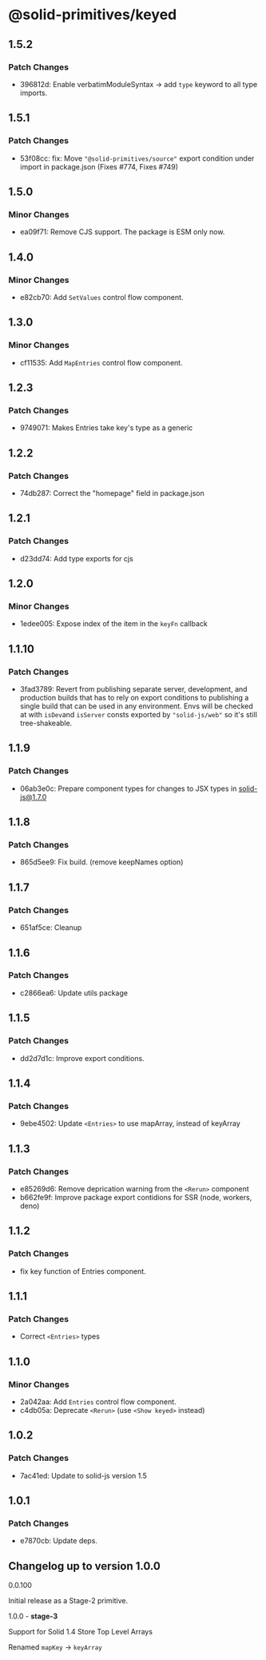 # @solid-primitives/keyed

## 1.5.2

### Patch Changes

- 396812d: Enable verbatimModuleSyntax -> add `type` keyword to all type imports.

## 1.5.1

### Patch Changes

- 53f08cc: fix: Move `"@solid-primitives/source"` export condition under import in package.json
  (Fixes #774, Fixes #749)

## 1.5.0

### Minor Changes

- ea09f71: Remove CJS support. The package is ESM only now.

## 1.4.0

### Minor Changes

- e82cb70: Add `SetValues` control flow component.

## 1.3.0

### Minor Changes

- cf11535: Add `MapEntries` control flow component.

## 1.2.3

### Patch Changes

- 9749071: Makes Entries take key's type as a generic

## 1.2.2

### Patch Changes

- 74db287: Correct the "homepage" field in package.json

## 1.2.1

### Patch Changes

- d23dd74: Add type exports for cjs

## 1.2.0

### Minor Changes

- 1edee005: Expose index of the item in the `keyFn` callback

## 1.1.10

### Patch Changes

- 3fad3789: Revert from publishing separate server, development, and production builds that has to rely on export conditions
  to publishing a single build that can be used in any environment.
  Envs will be checked at with `isDev`and `isServer` consts exported by `"solid-js/web"` so it's still tree-shakeable.

## 1.1.9

### Patch Changes

- 06ab3e0c: Prepare component types for changes to JSX types in solid-js@1.7.0

## 1.1.8

### Patch Changes

- 865d5ee9: Fix build. (remove keepNames option)

## 1.1.7

### Patch Changes

- 651af5ce: Cleanup

## 1.1.6

### Patch Changes

- c2866ea6: Update utils package

## 1.1.5

### Patch Changes

- dd2d7d1c: Improve export conditions.

## 1.1.4

### Patch Changes

- 9ebe4502: Update `<Entries>` to use mapArray, instead of keyArray

## 1.1.3

### Patch Changes

- e85269d6: Remove deprication warning from the `<Rerun>` component
- b662fe9f: Improve package export contidions for SSR (node, workers, deno)

## 1.1.2

### Patch Changes

- fix key function of Entries component.

## 1.1.1

### Patch Changes

- Correct `<Entries>` types

## 1.1.0

### Minor Changes

- 2a042aa: Add `Entries` control flow component.
- c4db05a: Deprecate `<Rerun>` (use `<Show keyed>` instead)

## 1.0.2

### Patch Changes

- 7ac41ed: Update to solid-js version 1.5

## 1.0.1

### Patch Changes

- e7870cb: Update deps.

## Changelog up to version 1.0.0

0.0.100

Initial release as a Stage-2 primitive.

1.0.0 - **stage-3**

Support for Solid 1.4 Store Top Level Arrays

Renamed `mapKey` -> `keyArray`
